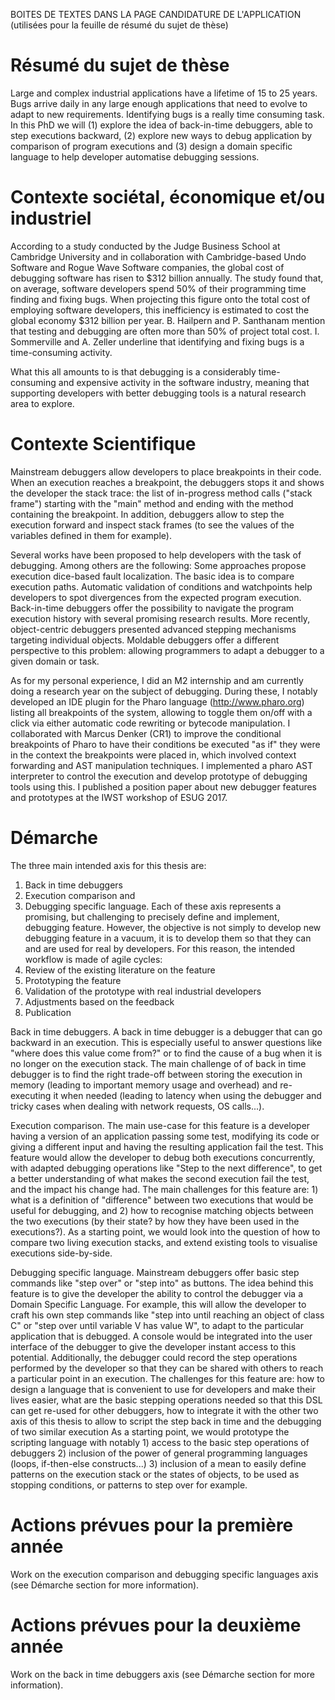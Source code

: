 BOITES DE TEXTES DANS LA PAGE CANDIDATURE DE L'APPLICATION (utilisées pour la feuille de résumé du sujet de thèse)
# Résumé du sujet de thèse

Large and complex industrial applications have a lifetime of 15 to 25 years. Bugs arrive daily in any large enough applications that need to evolve to adapt to new requirements. Identifying bugs is a really time consuming task. In this PhD we will (1) explore the idea of back-in-time debuggers, able to step executions backward, (2) explore new ways to debug application by comparison of program executions and (3) design a domain specific language to help developer automatise debugging sessions.

# Contexte sociétal, économique et/ou industriel

According to a study conducted by the Judge Business School at Cambridge University and in collaboration with Cambridge-based Undo Software and Rogue Wave Software companies, the global cost of debugging software has risen to $312 billion annually. The study found that, on average, software developers spend 50% of their programming time finding and fixing bugs. When projecting this figure onto the total cost of employing software developers, this inefficiency is estimated to cost the global economy $312 billion per year.
B. Hailpern and P. Santhanam mention that testing and debugging are often more than 50% of project total cost.
I. Sommerville and A. Zeller underline that identifying and fixing bugs is a time-consuming activity.

What this all amounts to is that debugging is a considerably time-consuming and expensive activity in the software industry, meaning that supporting developers with better debugging tools is a natural research area to explore.

# Contexte Scientifique

Mainstream debuggers allow developers to place breakpoints in their code. When an execution reaches a breakpoint, the debuggers stops it and shows the developer the stack trace: the list of in-progress method calls ("stack frame") starting with the "main" method and ending with the method containing the breakpoint. In addition, debuggers allow to step the execution forward and inspect stack frames (to see the values of the variables defined in them for example).

Several works have been proposed to help developers with the task of debugging. Among others are the following:
Some approaches propose execution dice-based fault localization. The basic idea is to compare execution paths.
Automatic validation of conditions and watchpoints help developers to spot divergences from the expected program execution.
Back-in-time debuggers offer the possibility to navigate the program execution history with several promising research results.
More recently, object-centric debuggers presented advanced stepping mechanisms targeting individual objects.
Moldable debuggers offer a different perspective to this problem: allowing programmers to adapt a debugger to a given domain or task.

As for my personal experience, I did an M2 internship and am currently doing a research year on the subject of debugging. During these, I notably developed an IDE plugin for the Pharo language (http://www.pharo.org) listing all breakpoints of the system, allowing to toggle them on/off with a click via either automatic code rewriting or bytecode manipulation. I collaborated with Marcus Denker (CR1) to improve the conditional breakpoints of Pharo to have their conditions be executed "as if" they were in the context the breakpoints were placed in, which involved context forwarding and AST manipulation techniques. I implemented a pharo AST interpreter to control the execution and develop prototype of debugging tools using this. I published a position paper about new debugger features and prototypes at the IWST workshop of ESUG 2017.

# Démarche

The three main intended axis for this thesis are:
1) Back in time debuggers
2) Execution comparison and
3) Debugging specific language.
Each of these axis represents a promising, but challenging to precisely define and implement, debugging feature. However, the objective is not simply to develop new debugging feature in a vacuum, it is to develop them so that they can and are used for real by developers. For this reason, the intended workflow is made of agile cycles:
1) Review of the existing literature on the feature
2) Prototyping the feature
3) Validation of the prototype with real industrial developers
4) Adjustments based on the feedback
5) Publication

Back in time debuggers.
A back in time debugger is a debugger that can go backward in an execution. This is especially useful to answer questions like "where does this value come from?" or to find the cause of a bug when it is no longer on the execution stack. The main challenge of of back in time debugger is to find the right trade-off between storing the execution in memory (leading to important memory usage and overhead) and re-executing it when needed (leading to latency when using the debugger and tricky cases when dealing with network requests, OS calls...).

Execution comparison.
The main use-case for this feature is a developer having a version of an application passing some test, modifying its code or giving a different input and having the resulting application fail the test. This feature would allow the developer to debug both executions concurrently, with adapted debugging operations like "Step to the next difference", to get a better understanding of what makes the second execution fail the test, and the impact his change had. The main challenges for this feature are: 1) what is a definition of "difference" between two executions that would be useful for debugging, and 2) how to recognise matching objects between the two executions (by their state? by how they have been used in the executions?).
As a starting point, we would look into the question of how to compare two living execution stacks, and extend existing tools to visualise executions side-by-side.

Debugging specific language.
Mainstream debuggers offer basic step commands like "step over" or "step into" as buttons. The idea behind this feature is to give the developer the ability to control the debugger via a Domain Specific Language. For example, this will allow the developer to craft his own step commands like "step into until reaching an object of class C" or "step over until variable V has value W", to adapt to the particular application that is debugged. A console would be integrated into the user interface of the debugger to give the developer instant access to this potential. Additionally, the debugger could record the step operations performed by the developer so that they can be shared with others to reach a particular point in an execution. The challenges for this feature are: how to design a language that is convenient to use for developers and make their lives easier, what are the basic stepping operations needed so that this DSL can get re-used for other debuggers, how to integrate it with the other two axis of this thesis to allow to script the step back in time and the debugging of two similar execution
As a starting point, we would prototype the scripting language with notably 1) access to the basic step operations of debuggers 2) inclusion of the power of general programming languages (loops, if-then-else constructs...) 3) inclusion of a mean to easily define patterns on the execution stack or the states of objects, to be used as stopping conditions, or patterns to step over for example.  


# Actions prévues pour la première année

Work on the execution comparison and debugging specific languages axis (see Démarche section for more information).

# Actions prévues pour la deuxième année

Work on the back in time debuggers axis (see Démarche section for more information).
